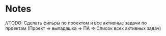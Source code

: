 # Notes
//TODO: Сделать фильры по проектом и все активные задачи по проектам (Проект => выпадашка => ПА => Список всех активных задач) 
